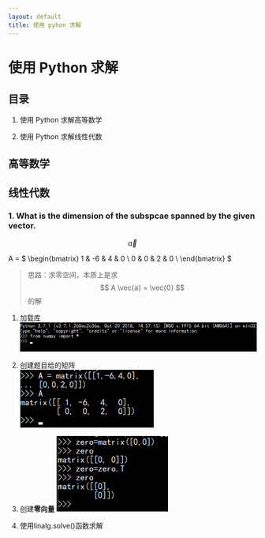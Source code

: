 ```yaml
---
layout: default
title: 使用 pyhon 求解
---
```


# 使用 Python 求解

## 目录

1. 使用 Python 求解高等数学

2. 使用 Python 求解线性代数

## 高等数学

## 线性代数

### 1. What is the dimension of the subspcae spanned by the given vector.

$$ \vec{a} $$ 

A = $ \begin{bmatrix} 1 & -6 & 4 & 0 \\ 0 & 0 & 2 & 0 \\ \end{bmatrix} $

> 思路：求零空间，本质上是求 $$ A \vec{a} = \vec{0} $$的解

1. 加载库  
![](images/lab09/loadmodule.png)

2. 创建题目给的矩阵  
![](images/lab09/creatmatrix.png)

3. 创建**零向量**
![](images/lab09/creat0.png)

4. 使用linalg.solve()函数求解
